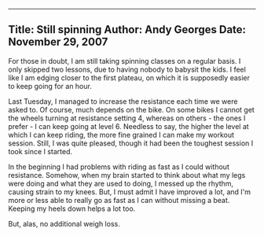 -----
Title:  Still spinning
Author: Andy Georges
Date: November 29, 2007
----







For those in doubt, I am still taking spinning classes on a regular
basis. I only skipped two lessons, due to having nobody to babysit the
kids. I feel like I am edging closer to the first plateau, on which it
is supposedly easier to keep going for an hour.


Last Tuesday, I managed to increase the resistance each time we were
asked to. Of course, much depends on the bike. On some bikes I cannot
get the wheels turning at resistance setting 4, whereas on others - the
ones I prefer - I can keep going at level 6. Needless to say, the higher
the level at which I can keep riding, the more fine grained I can make
my workout session. Still, I was quite pleased, though it had been the
toughest session I took since I started.


In the beginning I had problems with riding as fast as I could without
resistance. Somehow, when my brain started to think about what my legs
were doing and what they are used to doing, I messed up the rhythm,
causing strain to my knees. But, I must admit I have improved a lot, and
I'm more or less able to really go as fast as I can without missing a
beat. Keeping my heels down helps a lot too.


But, alas, no additional weigh loss.




